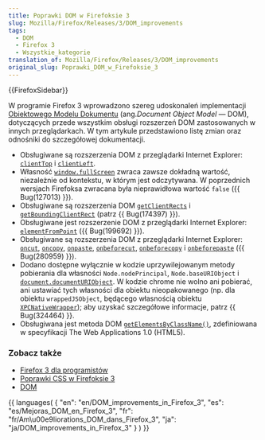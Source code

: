 ```yaml
---
title: Poprawki DOM w Firefoksie 3
slug: Mozilla/Firefox/Releases/3/DOM_improvements
tags:
  - DOM
  - Firefox 3
  - Wszystkie_kategorie
translation_of: Mozilla/Firefox/Releases/3/DOM_improvements
original_slug: Poprawki_DOM_w_Firefoksie_3
---
```

{{FirefoxSidebar}}

W programie Firefox 3 wprowadzono szereg udoskonaleń implementacji [Obiektowego Modelu Dokumentu](pl/DOM) (ang._Document Object Model_ — DOM), dotyczących przede wszystkim obsługi rozszerzeń DOM zastosowanych w innych przeglądarkach. W tym artykule przedstawiono listę zmian oraz odnośniki do szczegółowej dokumentacji.

- Obsługiwane są rozszerzenia DOM z przeglądarki Internet Explorer: [`clientTop`](pl/DOM/element.clientTop) i [`clientLeft`](pl/DOM/element.clientLeft).
- Własność [`window.fullScreen`](pl/DOM/window.fullScreen) zwraca zawsze dokładną wartość, niezależnie od kontekstu, w którym jest odczytywana. W poprzednich wersjach Firefoksa zwracana była nieprawidłowa wartość `false` ({{ Bug(127013) }}).
- Obsługiwane są rozszerzenia DOM [`getClientRects`](pl/DOM/element.getClientRects) i [`getBoundingClientRect`](pl/DOM/element.getBoundingClientRect) (patrz {{ Bug(174397) }}).
- Obsługiwane jest rozszerzenie DOM z przeglądarki Internet Explorer: [`elementFromPoint`](pl/DOM/document.elementFromPoint) ({{ Bug(199692) }}).
- Obsługiwane są rozszerzenia DOM z przeglądarki Internet Explorer: [`oncut`](pl/DOM/element.oncut), [`oncopy`](pl/DOM/element.oncopy), [`onpaste`](pl/DOM/element.onpaste), [`onbeforecut`](pl/DOM/element.onbeforecut), [`onbeforecopy`](pl/DOM/element.onbeforepaste) i [`onbeforepaste`](pl/DOM/element.onbeforepaste) ({{ Bug(280959) }}).
- Dodano dostępne wyłącznie w kodzie uprzywilejowanym metody pobierania dla własności `Node.nodePrincipal`, `Node.baseURIObject` i [`document.documentURIObject`](pl/DOM/document.documentURIObject). W kodzie chrome nie wolno ani pobierać, ani ustawiać tych własności dla obiektu nieopakowanego (np. dla obiektu `wrappedJSObject`, będącego własnością obiektu [`XPCNativeWrapper`](pl/XPCNativeWrapper)); aby uzyskać szczegółowe informacje, patrz {{ Bug(324464) }}.
- Obsługiwana jest metoda DOM [`getElementsByClassName()`](pl/DOM/document.getElementsByClassName), zdefiniowana w specyfikacji The Web Applications 1.0 (HTML5).

### Zobacz także

- [Firefox 3 dla programistów](pl/Firefox_3_dla_programist%c3%b3w)
- [Poprawki CSS w Firefoksie 3](pl/Poprawki_CSS_w_Firefoksie_3)
- [DOM](pl/DOM)







{{ languages( { "en": "en/DOM_improvements_in_Firefox\_3", "es": "es/Mejoras_DOM_en_Firefox\_3", "fr": "fr/Am\u00e9liorations_DOM_dans_Firefox\_3", "ja": "ja/DOM_improvements_in_Firefox\_3" } ) }}
